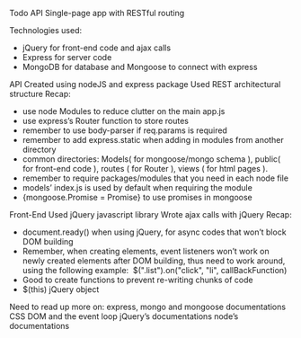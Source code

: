 Todo API 
Single-page app with RESTful routing

Technologies used:
* jQuery for front-end code and ajax calls
* Express for server code
* MongoDB for database and Mongoose to connect with express

API
Created using nodeJS and express package
Used REST architectural structure
Recap:
* use node Modules to reduce clutter on the main app.js
* use express’s Router function to store routes
* remember to use body-parser if req.params is required
* remember to add express.static when adding in modules from another directory
* common directories: Models( for mongoose/mongo schema ), public( for front-end code ), routes ( for Router ), views ( for html pages ).
* remember to require packages/modules that you need in each node file
* models’ index.js is used by default when requiring the module
* {mongoose.Promise = Promise} to use promises in mongoose 

Front-End
Used jQuery javascript library 
Wrote ajax calls with jQuery
Recap:
* document.ready() when using jQuery, for async codes that won’t block DOM building
* Remember, when creating elements, event listeners won’t work on newly created elements after DOM building, thus need to work around, using the following example:     $(".list").on("click", "li", callBackFunction)
* Good to create functions to prevent re-writing chunks of code
* $(this) jQuery object

Need to read up more on:
express, mongo and mongoose documentations
CSS
DOM and the event loop
jQuery’s documentations
node’s documentations
